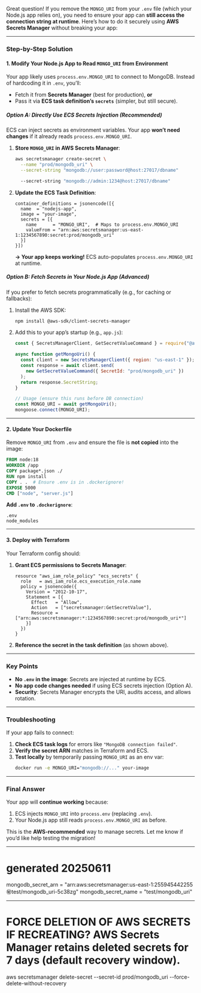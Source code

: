Great question! If you remove the `MONGO_URI` from your `.env` file (which your Node.js app relies on), you need to ensure your app can **still access the connection string at runtime**. Here’s how to do it securely using **AWS Secrets Manager** without breaking your app:

---

### **Step-by-Step Solution**
#### **1. Modify Your Node.js App to Read `MONGO_URI` from Environment**
Your app likely uses `process.env.MONGO_URI` to connect to MongoDB. Instead of hardcoding it in `.env`, you’ll:
- Fetch it from **Secrets Manager** (best for production), **or**
- Pass it via **ECS task definition’s `secrets`** (simpler, but still secure).

##### **Option A: Directly Use ECS Secrets Injection (Recommended)**
ECS can inject secrets as environment variables. Your app **won’t need changes** if it already reads `process.env.MONGO_URI`.

1. **Store `MONGO_URI` in AWS Secrets Manager**:
   ```bash
   aws secretsmanager create-secret \
     --name "prod/mongodb_uri" \
     --secret-string "mongodb://user:password@host:27017/dbname"

     --secret-string "mongodb://admin:1234@host:27017/dbname"
   ```

2. **Update the ECS Task Definition**:
   ```hcl
   container_definitions = jsonencode([{
     name  = "nodejs-app",
     image = "your-image",
     secrets = [{
       name      = "MONGO_URI",  # Maps to process.env.MONGO_URI
       valueFrom = "arn:aws:secretsmanager:us-east-1:1234567890:secret:prod/mongodb_uri"
     }]
   }])
   ```

   **→ Your app keeps working!** ECS auto-populates `process.env.MONGO_URI` at runtime.

##### **Option B: Fetch Secrets in Your Node.js App (Advanced)**
If you prefer to fetch secrets programmatically (e.g., for caching or fallbacks):
1. Install the AWS SDK:
   ```bash
   npm install @aws-sdk/client-secrets-manager
   ```

2. Add this to your app’s startup (e.g., `app.js`):
   ```javascript
   const { SecretsManagerClient, GetSecretValueCommand } = require("@aws-sdk/client-secrets-manager");

   async function getMongoUri() {
     const client = new SecretsManagerClient({ region: "us-east-1" });
     const response = await client.send(
       new GetSecretValueCommand({ SecretId: "prod/mongodb_uri" })
     );
     return response.SecretString;
   }

   // Usage (ensure this runs before DB connection)
   const MONGO_URI = await getMongoUri();
   mongoose.connect(MONGO_URI);
   ```

---

#### **2. Update Your Dockerfile**
Remove `MONGO_URI` from `.env` and ensure the file is **not copied** into the image:
```dockerfile
FROM node:18
WORKDIR /app
COPY package*.json ./
RUN npm install
COPY . .  # Ensure .env is in .dockerignore!
EXPOSE 5000
CMD ["node", "server.js"]
```

**Add `.env` to `.dockerignore`**:
```plaintext
.env
node_modules
```

---

#### **3. Deploy with Terraform**
Your Terraform config should:
1. **Grant ECS permissions to Secrets Manager**:
   ```hcl
   resource "aws_iam_role_policy" "ecs_secrets" {
     role   = aws_iam_role.ecs_execution_role.name
     policy = jsonencode({
       Version = "2012-10-17",
       Statement = [{
         Effect   = "Allow",
         Action   = ["secretsmanager:GetSecretValue"],
         Resource = ["arn:aws:secretsmanager:*:1234567890:secret:prod/mongodb_uri*"]
       }]
     })
   }
   ```

2. **Reference the secret in the task definition** (as shown above).

---

### **Key Points**
- **No `.env` in the image**: Secrets are injected at runtime by ECS.
- **No app code changes needed** if using ECS secrets injection (Option A).
- **Security**: Secrets Manager encrypts the URI, audits access, and allows rotation.

---

### **Troubleshooting**
If your app fails to connect:
1. **Check ECS task logs** for errors like `"MongoDB connection failed"`.
2. **Verify the secret ARN** matches in Terraform and ECS.
3. **Test locally** by temporarily passing `MONGO_URI` as an env var:
   ```bash
   docker run -e MONGO_URI="mongodb://..." your-image
   ```

---

### **Final Answer**
Your app will **continue working** because:
1. ECS injects `MONGO_URI` into `process.env` (replacing `.env`).  
2. Your Node.js app still reads `process.env.MONGO_URI` as before.  

This is the **AWS-recommended** way to manage secrets. Let me know if you’d like help testing the migration!

--------------------------------
# generated 20250611

mongodb_secret_arn = "arn:aws:secretsmanager:us-east-1:255945442255:secret:test/mongodb_uri-5c38zg"
mongodb_secret_name = "test/mongodb_uri"

----------------------------------

# FORCE DELETION OF AWS SECRETS IF RECREATING? AWS Secrets Manager retains deleted secrets for 7 days (default recovery window).

aws secretsmanager delete-secret --secret-id prod/mongodb_uri --force-delete-without-recovery